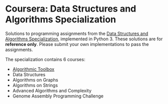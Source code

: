 # Coursera: Data Structures and Algorithms Specialization
Solutions to programming assignments from the [Data Structures and Algorithms Specialization](https://www.coursera.org/specializations/data-structures-algorithms), implemented in Python 3. These solutions are for **reference only**. Please submit your own implementations to pass the assignments.

The specialization contains 6 courses:
- [Algorithmic Toolbox](https://github.com/jarbun/dsa-specialization/tree/master/1-algorithmic-toolbox)
- Data Structures
- Algorithms on Graphs
- Algorithms on Strings
- Advanced Algorithms and Complexity
- Genome Assembly Programming Challenge
